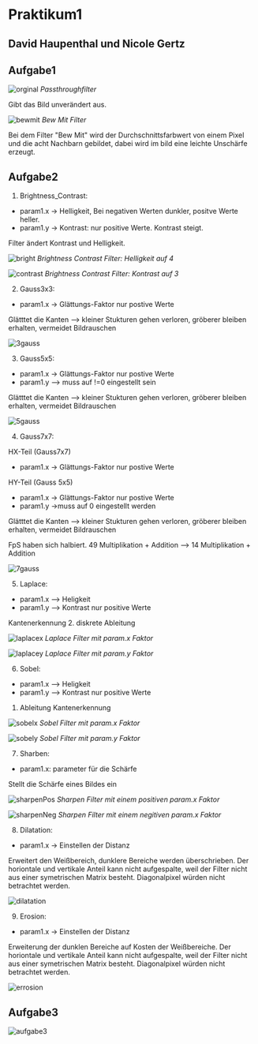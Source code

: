 # Praktikum1
## David Haupenthal und Nicole Gertz

## Aufgabe1
![orginal](docs/orginal.PNG)
*Passthroughfilter*

Gibt das Bild unverändert aus.

![bewmit](docs/BewMit.PNG)
*Bew Mit Filter*

Bei dem Filter "Bew Mit" wird der Durchschnittsfarbwert von einem Pixel und die acht Nachbarn gebildet, dabei wird im bild eine leichte Unschärfe erzeugt.


## Aufgabe2

1. Brightness_Contrast: 
* param1.x -> Helligkeit, Bei negativen Werten dunkler, positve Werte heller.
* param1.y -> Kontrast: nur positive Werte. Kontrast steigt. 

Filter ändert Kontrast und Helligkeit. 

![bright](docs/Brightness_Contrast.PNG)
*Brightness Contrast Filter: Helligkeit auf 4*

![contrast](docs/Brightness_0_Contrast_3.PNG)
*Brightness Contrast Filter: Kontrast auf 3*
   
2. Gauss3x3: 
* param1.x -> Glättungs-Faktor nur postive Werte

Glätttet die Kanten --> kleiner Stukturen gehen verloren, gröberer bleiben erhalten, vermeidet Bildrauschen

![3gauss](docs/3x3.PNG)
   
3. Gauss5x5:  
* param1.x -> Glättungs-Faktor nur postive Werte
* param1.y --> muss auf !=0 eingestellt sein

Glätttet die Kanten --> kleiner Stukturen gehen verloren, gröberer bleiben erhalten, vermeidet Bildrauschen

![5gauss](docs/5x5.PNG)
   
4. Gauss7x7: 

HX-Teil (Gauss7x7)
* param1.x -> Glättungs-Faktor nur postive Werte

HY-Teil (Gauss 5x5)
* param1.x -> Glättungs-Faktor nur postive Werte
* param1.y ->muss auf 0 eingestellt werden

Glätttet die Kanten --> kleiner Stukturen gehen verloren, gröberer bleiben erhalten, vermeidet Bildrauschen

FpS haben sich halbiert. 49 Multiplikation + Addition --> 14 Multiplikation + Addition

![7gauss](docs/7x7.PNG)

   
5. Laplace:
* param1.x --> Heligkeit 
* param1.y --> Kontrast nur positive Werte

Kantenerkennung 2. diskrete Ableitung

![laplacex](docs/Laplace_X.PNG)
*Laplace Filter mit param.x Faktor*

![laplacey](docs/Laplace_Y.PNG)
*Laplace Filter mit param.y Faktor*

6. Sobel:
* param1.x --> Heligkeit 
* param1.y --> Kontrast nur positive Werte

 1. Ableitung Kantenerkennung

![sobelx](docs/Sobel_X.PNG)
*Sobel Filter mit param.x Faktor*

![sobely](docs/Sobel_Y.PNG)
*Sobel Filter mit param.y Faktor*
   
7. Sharben:
* param1.x: parameter für die Schärfe

Stellt die Schärfe eines Bildes ein

![sharpenPos](docs/Sharpen_Pos.PNG)
*Sharpen Filter mit einem positiven param.x Faktor*

![sharpenNeg](docs/Sharpen_Neg.PNG)
*Sharpen Filter mit einem negitiven param.x Faktor*
   
8. Dilatation:
* param1.x -> Einstellen der Distanz

Erweitert den Weißbereich, dunklere Bereiche werden überschrieben. Der horiontale und vertikale Anteil kann nicht aufgespalte, weil der Filter nicht aus einer symetrischen Matrix besteht. Diagonalpixel würden nicht betrachtet werden.


![dilatation](docs/dilatation.PNG)
   
9. Erosion:
* param1.x -> Einstellen der Distanz

Erweiterung der dunklen Bereiche auf Kosten der Weißbereiche. Der horiontale und vertikale Anteil kann nicht aufgespalte, weil der Filter nicht aus einer symetrischen Matrix besteht. Diagonalpixel würden nicht betrachtet werden.

![errosion](docs/errosion.PNG)


## Aufgabe3

![aufgabe3](docs/aufgabe3.PNG)




